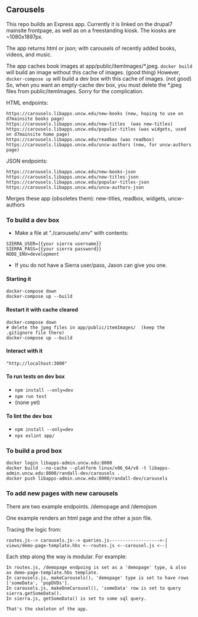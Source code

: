 ## Carousels

This repo builds an Express app.  Currently it is linked on the drupal7 mainsite frontpage, as well as on a freestanding kiosk.
The kiosks are \~1080x1897px.


The app returns html or json; with carousels of recently added books, videos, and music.

The app caches book images at app/public/itemImages/\*.jpeg.  `docker build` will build an image without this cache of images.  (good thing)  However, `docker-compose up` will build a dev box with this cache of images.  (not good)  So, when you want an empty-cache dev box, you must delete the \*.jpeg files from public/itemImages.  Sorry for the complication.

HTML endpoints:

    https://carousels.libapps.uncw.edu/new-books (new, hoping to use on d7mainsite books page)
    https://carousels.libapps.uncw.edu/new-titles  (was new-titles)
    https://carousels.libapps.uncw.edu/popular-titles (was widgets, used on d7mainsite home page)
    https://carousels.libapps.uncw.edu/readbox (was readbox)
    https://carousels.libapps.uncw.edu/uncw-authors (new, for uncw-authors page)

JSON endpoints:

    https://carousels.libapps.uncw.edu/new-books-json
    https://carousels.libapps.uncw.edu/new-titles-json
    https://carousels.libapps.uncw.edu/popular-titles-json
    https://carousels.libapps.uncw.edu/uncw-authors-json

Merges these app (obsoletes them): new-titles, readbox, widgets, uncw-authors


### To build a dev box

  - Make a file at "./carousels/.env" with contents:

```
SIERRA_USER={{your sierra username}}
SIERRA_PASS={{your sierra password}}
NODE_ENV=development
```

  - If you do not have a Sierra user/pass, Jason can give you one.

#### Starting it

```
docker-compose down
docker-compose up --build
```

#### Restart it with cache cleared

```
docker-compose down
# delete the jpeg files in app/public/itemImages/  (keep the .gitignore file there)
docker-compose up --build
```

#### Interact with it

```
"http://localhost:3000"
```

#### To run tests on dev box

  - `npm install --only=dev`
  - `npm run test`
  - (none yet)

#### To lint the dev box

  - `npm install --only=dev`
  - `npx eslint app/`

### To build a prod box

```
docker login libapps-admin.uncw.edu:8000
docker build --no-cache --platform linux/x86_64/v8 -t libapps-admin.uncw.edu:8000/randall-dev/carousels .
docker push libapps-admin.uncw.edu:8000/randall-dev/carousels
```


### To add new pages with new carousels

There are two example endpoints.  /demopage and /demojson

One example renders an html page and the other a json file.  

Tracing the logic from:
  
    routes.js--> carousels.js--> queries.js------------------->-| 
    views/demo-page-template.hbs <--routes.js <--carousel.js <--|  
 
Each step along the way is modular. For example:

    In routes.js, /demopage endpoing is set as a 'demopage' type, & also as demo-page-template.hbs template.
    In carousels.js, makeCarousels(), 'demopage' type is set to have rows ['someData', 'popDVDs'].
    In carousels.js, makeOneCarousel(), 'someData' row is set to query sierra.getSomeData().
    In sierra.js, getSomeData() is set to some sql query.
   
    That's the skeleton of the app.

